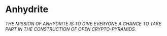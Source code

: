 # Anhydrite

###### THE MISSION OF ANHYDRITE IS TO GIVE EVERYONE A CHANCE TO TAKE PART IN THE CONSTRUCTION OF OPEN CRYPTO-PYRAMIDS.

